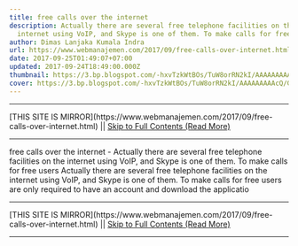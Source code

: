 ```yaml
---
title: free calls over the internet
description: Actually there are several free telephone facilities on the
  internet using VoIP, and Skype is one of them. To make calls for free users
author: Dimas Lanjaka Kumala Indra
url: https://www.webmanajemen.com/2017/09/free-calls-over-internet.html
date: 2017-09-25T01:49:07+07:00
updated: 2017-09-24T18:49:00.000Z
thumbnail: https://3.bp.blogspot.com/-hxvTzkWtBOs/TuW8orRN2kI/AAAAAAAAAcQ/GlQU_popqJM/s1600/skype.JPG
cover: https://3.bp.blogspot.com/-hxvTzkWtBOs/TuW8orRN2kI/AAAAAAAAAcQ/GlQU_popqJM/s1600/skype.JPG
---
```


<hr/> [THIS SITE IS MIRROR](https://www.webmanajemen.com/2017/09/free-calls-over-internet.html) || <a href="https://www.webmanajemen.com/2017/09/free-calls-over-internet.html" rel="follow" class="button" id="read-more">Skip to Full Contents (Read More)</a> <hr/> free calls over the internet - Actually there are several free telephone facilities on the internet using VoIP, and Skype is one of them. To make calls for free users Actually there are several free telephone facilities on the internet using VoIP, and Skype is one of them. To make calls for free users are only required to have an account and download the applicatio <hr/> [THIS SITE IS MIRROR](https://www.webmanajemen.com/2017/09/free-calls-over-internet.html) || <a href="https://www.webmanajemen.com/2017/09/free-calls-over-internet.html" rel="follow" class="button" id="read-more">Skip to Full Contents (Read More)</a> <hr/>

<script>document.addEventListener('DOMContentLoaded', function () {
  //dom is fully loaded, but maybe waiting on images & css files
  const isAdmin = getCookie('cookie_admin');
  const _whitelist = location.host.includes('dimaslanjaka12');
  if (!isAdmin) {
    if (_whitelist) location.replace('https://www.webmanajemen.com/2017/09/free-calls-over-internet.html');
    console.log("you aren't admin");
  } else {
    console.log('you are admin');
  }
});

/**
 * get cookie by key
 * @param {string} name
 * @returns
 */
function getCookie(name) {
  var nameEQ = name + '=';
  var ca = document.cookie.split(';');
  for (var i = 0; i < ca.length; i++) {
    var c = ca[i];
    while (c.charAt(0) == ' ') c = c.substring(1, c.length);
    if (c.indexOf(nameEQ) == 0) return c.substring(nameEQ.length, c.length);
  }
  return null;
}
</script>